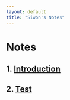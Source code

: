 ```yaml
---
layout: default
title: "Siwon's Notes"
---
```

# Notes

## 1. [Introduction](#introduction)
## 2. [Test](/example/example.pdf)
